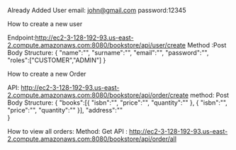 Already Added User
 email: john@gmail.com
 password:12345

How to create a new user

  Endpoint:http://ec2-3-128-192-93.us-east-2.compute.amazonaws.com:8080/bookstore/api/user/create
  Method :Post
  Body Structure:
  {
    "name":"",
    "surname":"",
    "email":"",
    "password":"",
    "roles":["CUSTOMER","ADMIN"]
  }
  
How to create a new Order

API: http://ec2-3-128-192-93.us-east-2.compute.amazonaws.com:8080/bookstore/api/order/create
method: Post
Body Structure:
 {
  "books":[{
    "isbn":"",
    "price":"",
    "quantity":""
  },
    {
    "isbn":"",
    "price":"",
    "quantity":""
  }],
    "address":""   
}


How to view all orders:
 Method: Get
 API : http://ec2-3-128-192-93.us-east-2.compute.amazonaws.com:8080/bookstore/api/order/all
  
    
